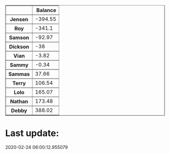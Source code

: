 <table border="1" class="dataframe">
  <thead>
    <tr style="text-align: right;">
      <th></th>
      <th>Balance</th>
    </tr>
  </thead>
  <tbody>
    <tr>
      <th>Jensen</th>
      <td>-394.55</td>
    </tr>
    <tr>
      <th>Roy</th>
      <td>-341.1</td>
    </tr>
    <tr>
      <th>Samson</th>
      <td>-92.97</td>
    </tr>
    <tr>
      <th>Dickson</th>
      <td>-38</td>
    </tr>
    <tr>
      <th>Vian</th>
      <td>-3.82</td>
    </tr>
    <tr>
      <th>Sammy</th>
      <td>-0.34</td>
    </tr>
    <tr>
      <th>Sammas</th>
      <td>37.66</td>
    </tr>
    <tr>
      <th>Terry</th>
      <td>106.54</td>
    </tr>
    <tr>
      <th>Lolo</th>
      <td>165.07</td>
    </tr>
    <tr>
      <th>Nathan</th>
      <td>173.48</td>
    </tr>
    <tr>
      <th>Debby</th>
      <td>388.02</td>
    </tr>
  </tbody>
</table><H1>Last update:</H1>2020-02-24 06:00:12.955079
